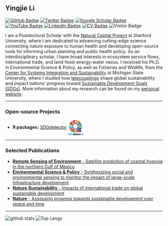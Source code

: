 ## Yingjie Li

[![GitHub Badge](https://img.shields.io/github/followers/Yingjie4Science?style=social)](https://github.com/yingjie4science?tab=followers)
[![Twitter Badge](https://img.shields.io/twitter/follow/Yingjie4Science?style=social)](https://twitter.com/yingjie4science)
[![Google Scholar Badge](https://img.shields.io/badge/Google-Scholar-lightgrey)](https://scholar.google.com/citations?user=uVeP2xAAAAAJ&hl=en)
[![YouTube Badge](https://img.shields.io/badge/My-YouTube-red)](https://www.youtube.com/@yingjieli)
[![LinkedIn Badge](https://img.shields.io/badge/My-LinkedIn-blue)](https://www.linkedin.com/in/yingjie-li-363924104/)
[![CV Badge](https://img.shields.io/badge/My-CV-critical)](https://docs.google.com/document/d/1foUW__2DxmC6NpGTjmQz7LZtA5B1zb9XPiubqugibWE/edit)
![Visitor Badge](https://visitor-badge.laobi.icu/badge?page_id=yingjie4science.yingjie4science)

I am a Postdoctoral Scholar with the [Natural Capital Project](https://naturalcapitalproject.stanford.edu/) at Stanford University, where I am dedicated to advancing cutting-edge science connecting nature exposure to human health and developing open-source tools for informing urban planning and public health policy. As an interdisciplinary scholar, I have broad interests in ecosystem service flows, international trade, and land-food-energy-water nexus. I received his Ph.D. in Environmental Science & Policy, as well as Fisheries and Wildlife, from the [Center for Systems Integration and Sustainability](https://www.canr.msu.edu/csis/) at Michigan State University, where I studied how [telecouplings](https://telecouplingtoolbox.org/) shape global sustainability and impact nations’ progress toward [Sustainable Development Goals (SDGs)](https://sdgs.un.org/goals). More information about my research can be found on my [personal website](https://yingjieli.org/).

---

### Open-source Projects

- **R packages:** [SDGdetector](https://github.com/Yingjie4Science/SDGdetector) <img src="./assets/media/icons/SDG_detector.png" align="center" height="50"/>

---

### Selected Publications

<!-- HASHNODE:START -->
- [**Remote Sensing of Environment** - Satellite prediction of coastal hypoxia in the northern Gulf of Mexico](https://doi.org/10.1016/j.rse.2022.113346)
- [**Environmental Science & Policy** - Synthesizing social and environmental sensing to monitor the impact of large-scale infrastructure development](https://doi.org/10.1016/j.envsci.2021.07.020)
- [**Nature Sustainability** - Impacts of international trade on global sustainable development](https://doi.org/10.1038/s41893-020-0572-z)
- [**Nature** - Assessing progress towards sustainable development over space and time](https://doi.org/10.1038/s41586-019-1846-3)
<!-- HASHNODE:END -->

---

![github stats](https://github-readme-stats-sigma-five.vercel.app/api?username=Yingjie4Science&show_icons=true)
![Top Langs](https://github-readme-stats-sigma-five.vercel.app/api/top-langs/?username=Yingjie4Science&langs_count=3&hide=javascript,go,html,css,tex)

<!-- ![Top Langs](https://github-readme-stats.vercel.app/api/top-langs/?username=Yingjie4Science&hide_langs_below=10) -->
